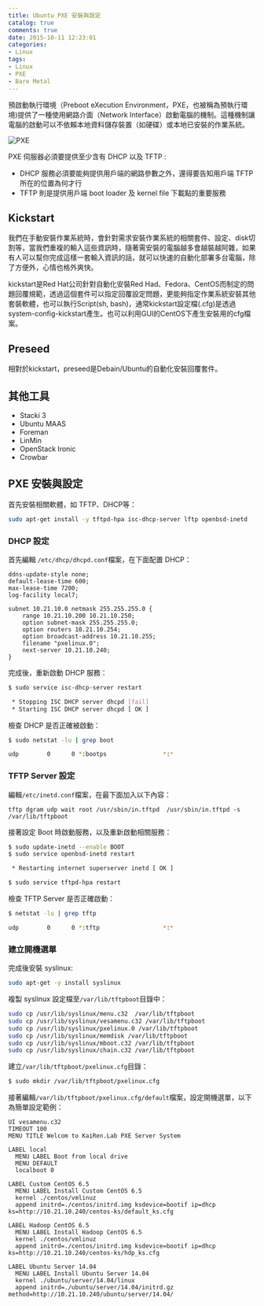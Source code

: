 ```yaml
---
title: Ubuntu PXE 安裝與設定
catalog: true
comments: true
date: 2015-10-11 12:23:01
categories:
- Linux
tags:
- Linux
- PXE
- Bare Metal
---
```

預啟動執行環境（Preboot eXecution Environment，PXE，也被稱為預執行環境)提供了一種使用網路介面（Network Interface）啟動電腦的機制。這種機制讓電腦的啟動可以不依賴本地資料儲存裝置（如硬碟）或本地已安裝的作業系統。

![PXE](/images/linux/pxe.png)

<!--more-->

PXE 伺服器必須要提供至少含有 DHCP 以及 TFTP :
* DHCP 服務必須要能夠提供用戶端的網路參數之外，還得要告知用戶端 TFTP 所在的位置為何才行
* TFTP 則是提供用戶端 boot loader 及 kernel file 下載點的重要服務

## Kickstart
我們在手動安裝作業系統時，會針對需求安裝作業系統的相關套件、設定、disk切割等，當我們重複的輸入這些資訊時，隨著需安裝的電腦越多會越裝越阿雜，如果有人可以幫你完成這樣一套輸入資訊的話，就可以快速的自動化部署多台電腦，除了方便外，心情也格外爽快。

kickstart是Red Hat公司針對自動化安裝Red Had、Fedora、CentOS而制定的問題回覆規範，透過這個套件可以指定回覆設定問題，更能夠指定作業系統安裝其他套裝軟體，也可以執行Script(sh, bash)，通常kickstart設定檔(.cfg)是透過system-config-kickstart產生。也可以利用GUI的CentOS下產生安裝用的cfg檔案。

## Preseed
相對於kickstart，preseed是Debain/Ubuntu的自動化安裝回覆套件。

## 其他工具
* Stacki 3
* Ubuntu MAAS
* Foreman
* LinMin
* OpenStack Ironic
* Crowbar

## PXE 安裝與設定
首先安裝相關軟體，如 TFTP、DHCP等：
```sh
sudo apt-get install -y tftpd-hpa isc-dhcp-server lftp openbsd-inetd
```

### DHCP 設定
首先編輯 `/etc/dhcp/dhcpd.conf`檔案，在下面配置 DHCP：
```
ddns-update-style none;
default-lease-time 600;
max-lease-time 7200;
log-facility local7;

subnet 10.21.10.0 netmask 255.255.255.0 {
    range 10.21.10.200 10.21.10.250;
    option subnet-mask 255.255.255.0;
    option routers 10.21.10.254;
    option broadcast-address 10.21.10.255;
    filename "pxelinux.0";
    next-server 10.21.10.240;
}
```

完成後，重新啟動 DHCP 服務：
```sh
$ sudo service isc-dhcp-server restart

 * Stopping ISC DHCP server dhcpd [fail]
 * Starting ISC DHCP server dhcpd [ OK ]
```

檢查 DHCP 是否正確被啟動：
```sh
$ sudo netstat -lu | grep boot

udp        0      0 *:bootps                *:*
```

### TFTP Server 設定
編輯`/etc/inetd.conf`檔案，在最下面加入以下內容：
```
tftp dgram udp wait root /usr/sbin/in.tftpd  /usr/sbin/in.tftpd -s /var/lib/tftpboot
```

接著設定 Boot 時啟動服務，以及重新啟動相關服務：
```sh
$ sudo update-inetd --enable BOOT
$ sudo service openbsd-inetd restart

 * Restarting internet superserver inetd [ OK ]

$ sudo service tftpd-hpa restart
```

檢查 TFTP Server 是否正確啟動：
```sh
$ netstat -lu | grep tftp

udp        0      0 *:tftp                  *:*
```

### 建立開機選單
完成後安裝 syslinux:
```sh
sudo apt-get -y install syslinux
```

複製 syslinux 設定檔至`/var/lib/tftpboot`目錄中：
```sh
sudo cp /usr/lib/syslinux/menu.c32  /var/lib/tftpboot
sudo cp /usr/lib/syslinux/vesamenu.c32 /var/lib/tftpboot
sudo cp /usr/lib/syslinux/pxelinux.0 /var/lib/tftpboot
sudo cp /usr/lib/syslinux/memdisk /var/lib/tftpboot
sudo cp /usr/lib/syslinux/mboot.c32 /var/lib/tftpboot
sudo cp /usr/lib/syslinux/chain.c32 /var/lib/tftpboot
```

建立`/var/lib/tftpboot/pxelinux.cfg`目錄：
```sh
$ sudo mkdir /var/lib/tftpboot/pxelinux.cfg
```


接著編輯`/var/lib/tftpboot/pxelinux.cfg/default`檔案，設定開機選單，以下為簡單設定範例：
```
UI vesamenu.c32
TIMEOUT 100
MENU TITLE Welcom to KaiRen.Lab PXE Server System

LABEL local
  MENU LABEL Boot from local drive
  MENU DEFAULT
  localboot 0

LABEL Custom CentOS 6.5
  MENU LABEL Install Custom CentOS 6.5
  kernel ./centos/vmlinuz
  append initrd=./centos/initrd.img ksdevice=bootif ip=dhcp ks=http://10.21.10.240/centos-ks/default_ks.cfg

LABEL Hadoop CentOS 6.5
  MENU LABEL Install Hadoop CentOS 6.5
  kernel ./centos/vmlinuz
  append initrd=./centos/initrd.img ksdevice=bootif ip=dhcp ks=http://10.21.10.240/centos-ks/hdp_ks.cfg

LABEL Ubuntu Server 14.04
  MENU LABEL Install Ubuntu Server 14.04
  kernel ./ubuntu/server/14.04/linux
  append initrd=./ubuntu/server/14.04/initrd.gz method=http://10.21.10.240/ubuntu/server/14.04/
```
